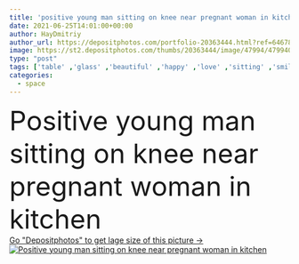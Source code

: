 ```yaml
---
title: 'positive young man sitting on knee near pregnant woman in kitchen'
date: 2021-06-25T14:01:00+00:00
author: HayDmitriy
author_url: https://depositphotos.com/portfolio-20363444.html?ref=64678756
image: https://st2.depositphotos.com/thumbs/20363444/image/47994/479940384/api_thumb_450.jpg?forcejpeg=true
type: "post"
tags: ['table' ,'glass' ,'beautiful' ,'happy' ,'love' ,'sitting' ,'smiling' ,'people' ,'morning' ,'caucasian' ,'life' ,'kitchen' ,'family' ,'man' ,'emotion' ,'pretty' ,'blur' ,'home' ,'couple' ,'tender' ,'woman' ,'belly' ,'clothes' ,'dress' ,'attractive' ,'Jeans' ,'casual' ,'handsome' ,'expectation' ,'positive' ,'embrace' ,'mother' ,'closeness' ,'knee' ,'hug' ,'father' ,'tummy' ,'relationship' ,'pregnant' ,'cardigan' ,'pregnancy' ,'good looking' ,'parenthood' ,'maternity' ,'sweatshirt' ,'copy space' ,'young adult' ,'orange juice' ]
categories: 
  - space
---
```

<div aling="center">
            <font size="60"> Positive young man sitting on knee near pregnant woman in kitchen</font>   
</div>
<div>
    <a href='https://st2.depositphotos.com/thumbs/20363444/image/47994/479940384/api_thumb_450.jpg?forcejpeg=true?ref=64678756' target=_blank > Go "Depositphotos" to get lage size of this picture ->
        <img href='https://st2.depositphotos.com/thumbs/20363444/image/47994/479940384/api_thumb_450.jpg?forcejpeg=true?ref=64678756' src='https://st2.depositphotos.com/20363444/47994/i/950/depositphotos_479940384-stock-photo-positive-young-man-sitting-knee.jpg?forcejpeg=true' alt='Positive young man sitting on knee near pregnant woman in kitchen' >
    </a>
</div>
